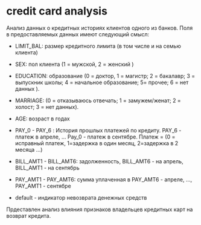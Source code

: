 # credit card analysis
Анализ данныx о кредитных историях клиентов одного из банков. Поля в предоставляемых данных имеют следующий смысл: 

* LIMIT_BAL:  размер кредитного лимита (в том числе и на семью клиента)

* SEX: пол клиента (1 = мужской, 2 = женский )

* EDUCATION: образование (0 = доктор, 1 = магистр; 2 = бакалавр; 3 = выпускник школы; 4 = начальное образование; 5= прочее; 6 = нет данных ).

* MARRIAGE: (0 = отказываюсь отвечать; 1 = замужем/женат; 2 = холост; 3 = нет данных). 

* AGE: возраст в годах

* PAY_0 - PAY_6 : История прошлых платежей по кредиту. PAY_6 - платеж в апреле, ... Pay_0 - платеж в сентябре. Платеж = (0 = исправный платеж, 1=задержка в один месяц, 2=задержка в 2 месяца ...)

* BILL_AMT1 - BILL_AMT6:  задолженность,  BILL_AMT6 - на апрель, BILL_AMT1 - на сентябрь 

* PAY_AMT1 - PAY_AMT6: сумма уплаченная в PAY_AMT6 - апреле, ..., PAY_AMT1 - сентябре 

* default - индикатор невозврата денежных средств

Прдеставлен анализ влияния признаков владельцев кредитных карт на возврат кредита.
